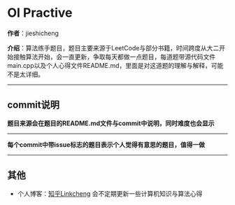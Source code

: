 # OI Practive

**作者**：jieshicheng

**介绍**：算法练手题目，题目主要来源于LeetCode与部分书籍，时间跨度从大二开始接触算法开始，会一直更新，争取每天都做一点题目，每道题带源代码文件main.cpp以及个人心得文件README.md，里面是对这道题的理解与解释，可能不是太详细。
****

## commit说明

**题目来源会在题目的README.md文件与commit中说明，同时难度也会显示**

****

**每个commit中带issue标志的题目表示个人觉得有意思的题目，值得一做**

****

## 其他
* 个人博客：[知乎Linkcheng](https://www.zhihu.com/people/cheng-jie-shi-36/posts) 会不定期更新一些计算机知识与算法心得




